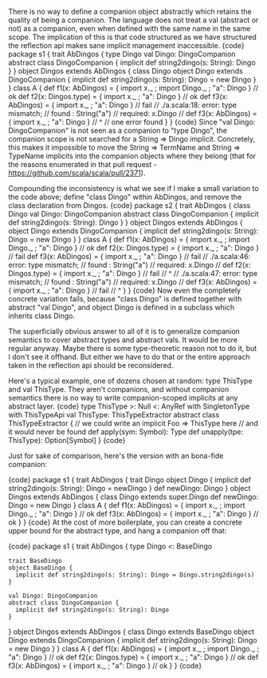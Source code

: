 There is no way to define a companion object abstractly which retains the quality of being a companion. The language does not treat a val (abstract or not) as a companion, even when defined with the same name in the same scope. The implication of this is that code structured as we have structured the reflection api makes sane implicit management inaccessible.
{code}
package s1 {
  trait AbDingos {
    type Dingo
    val Dingo: DingoCompanion
    abstract class DingoCompanion {
      implicit def string2dingo(s: String): Dingo
    }
  }
  object Dingos extends AbDingos {
    class Dingo
    object Dingo extends DingoCompanion {
      implicit def string2dingo(s: String): Dingo = new Dingo
    }
  }
  class A {
    def f1(x: AbDingos)     = { import x._ ; import Dingo._ ; "a": Dingo } // ok
    def f2(x: Dingos.type)  = { import x._ ; "a": Dingo }                  // ok
    def f3(x: AbDingos)     = { import x._ ; "a": Dingo }                  // fail
    // ./a.scala:18: error: type mismatch;
    //  found   : String("a")
    //  required: x.Dingo
    //     def f3(x: AbDingos)     = { import x._ ; "a": Dingo }
    //                                              ^
    // one error found
  }
}
{code}
Since "val Dingo: DingoCompanion" is not seen as a companion to "type Dingo", the companion scope is not searched for a String => Dingo implicit. Concretely, this makes it impossible to move the String => TermName and String => TypeName implicits into the companion objects where they belong (that for the reasons enumerated in that pull request - https://github.com/scala/scala/pull/2371).

Compounding the inconsistency is what we see if I make a small variation to the code above; define "class Dingo" within AbDingos, and remove the class declaration from Dingos.
{code}
package s2 {
  trait AbDingos {
    class Dingo
    val Dingo: DingoCompanion
    abstract class DingoCompanion {
      implicit def string2dingo(s: String): Dingo
    }
  }
  object Dingos extends AbDingos {
    object Dingo extends DingoCompanion {
      implicit def string2dingo(s: String): Dingo = new Dingo
    }
  }
  class A {
    def f1(x: AbDingos)     = { import x._ ; import Dingo._ ; "a": Dingo } // ok
    def f2(x: Dingos.type)  = { import x._ ; "a": Dingo }                  // fail
    def f3(x: AbDingos)     = { import x._ ; "a": Dingo }                  // fail
    // ./a.scala:46: error: type mismatch;
    //  found   : String("a")
    //  required: x.Dingo
    //     def f2(x: Dingos.type)  = { import x._ ; "a": Dingo }                  // fail
    //                                              ^
    // ./a.scala:47: error: type mismatch;
    //  found   : String("a")
    //  required: x.Dingo
    //     def f3(x: AbDingos)     = { import x._ ; "a": Dingo }                  // fail
    //                                              ^
  }
}
{code}
Now even the completely concrete variation fails, because "class Dingo" is defined together with abstract "val Dingo", and object Dingo is defined in a subclass which inherits class Dingo.

The superficially obvious answer to all of it is to generalize companion semantics to cover abstract types and abstract vals. It would be more regular anyway. Maybe there is some type-theoretic reason not to do it, but I don't see it offhand. But either we have to do that or the entire approach taken in the reflection api should be reconsidered.

Here's a typical example, one of dozens chosen at random: type ThisType and val ThisType. They aren't companions, and without companion semantics there is no way to write companion-scoped implicits at any abstract layer.
{code}
  type ThisType >: Null <: AnyRef with SingletonType with ThisTypeApi
  val ThisType: ThisTypeExtractor
  abstract class ThisTypeExtractor {
    // we could write an implicit Foo => ThisType here
    // and it would never be found
    def apply(sym: Symbol): Type
    def unapply(tpe: ThisType): Option[Symbol]
  }
{code}

Just for sake of comparison, here's the version with an bona-fide companion:

{code}
package s1 {
  trait AbDingos {
    trait Dingo
    object Dingo {
      implicit def string2dingo(s: String): Dingo = newDingo
    }
    def newDingo: Dingo
  }
  object Dingos extends AbDingos {
    class Dingo extends super.Dingo
    def newDingo: Dingo = new Dingo
  }
  class A {
    def f1(x: AbDingos)     = { import x._ ; import Dingo._ ; "a": Dingo } // ok
    def f3(x: AbDingos)     = { import x._ ; "a": Dingo }                  // ok
  }
}
{code}
At the cost of more boilerplate, you can create a concrete upper bound for the abstract type, and hang a companion off that:

{code}
package s1 {
  trait AbDingos {
    type Dingo <: BaseDingo

    trait BaseDingo
    object BaseDingo {
      implicit def string2dingo(s: String): Dingo = Dingo.string2dingo(s)
    }

    val Dingo: DingoCompanion
    abstract class DingoCompanion {
      implicit def string2dingo(s: String): Dingo
    }
  }
  object Dingos extends AbDingos {
    class Dingo extends BaseDingo
    object Dingo extends DingoCompanion {
      implicit def string2dingo(s: String): Dingo = new Dingo
    }
  }
  class A {
    def f1(x: AbDingos)     = { import x._ ; import Dingo._ ; "a": Dingo } // ok
    def f2(x: Dingos.type)  = { import x._ ; "a": Dingo }                  // ok
    def f3(x: AbDingos)     = { import x._ ; "a": Dingo }                  // ok
  }
}
{code}
